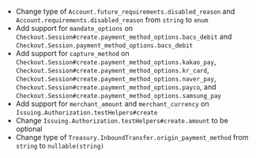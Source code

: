 * Change type of `Account.future_requirements.disabled_reason` and `Account.requirements.disabled_reason` from `string` to `enum`
* Add support for `mandate_options` on `Checkout.Session#create.payment_method_options.bacs_debit` and `Checkout.Session.payment_method_options.bacs_debit`
* Add support for `capture_method` on `Checkout.Session#create.payment_method_options.kakao_pay`, `Checkout.Session#create.payment_method_options.kr_card`, `Checkout.Session#create.payment_method_options.naver_pay`, `Checkout.Session#create.payment_method_options.payco`, and `Checkout.Session#create.payment_method_options.samsung_pay`
* Add support for `merchant_amount` and `merchant_currency` on `Issuing.Authorization.testHelpers#create`
* Change `Issuing.Authorization.testHelpers#create.amount` to be optional
* Change type of `Treasury.InboundTransfer.origin_payment_method` from `string` to `nullable(string)`
